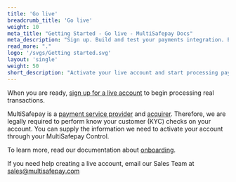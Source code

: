 ```yaml
---
title: 'Go live'
breadcrumb_title: 'Go live'
weight: 10
meta_title: "Getting Started - Go live - MultiSafepay Docs"
meta_description: "Sign up. Build and test your payments integration. Explore our products and services. Use our API Reference, SDKs, and wrappers. Get support."
read_more: "."
logo: '/svgs/Getting started.svg'
layout: 'single'
weight: 50
short_description: "Activate your live account and start processing payments"
---
```


When you are ready, [sign up for a live account](https://merchant.multisafepay.com/signup) to begin processing real transactions.

MultiSafepay is a [payment service provider](/faq/general/multisafepay-glossary/#payment-service-provider-psp) and [acquirer](/faq/general/multisafepay-glossary/#acquirer). Therefore, we are legally required to perform know your customer (KYC) checks on your account. You can supply the information we need to activate your account through your MultiSafepay Control. 

To learn more, read our documentation about [onboarding](/faq/getting-started/onboarding/).

If you need help creating a live account, email our Sales Team at <sales@multisafepay.com>
